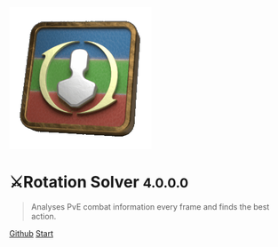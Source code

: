 ![logo](https://raw.githubusercontent.com/ArchiDog1998/RotationSolver/main/Images/Logo.gif)

# **⚔️Rotation Solver** <small>4.0.0.0</small>

> Analyses PvE combat information every frame and finds the best action.

[Github](https://github.com/ArchiDog1998/RotationSolver)
[Start](#RotationSolver⚔️)